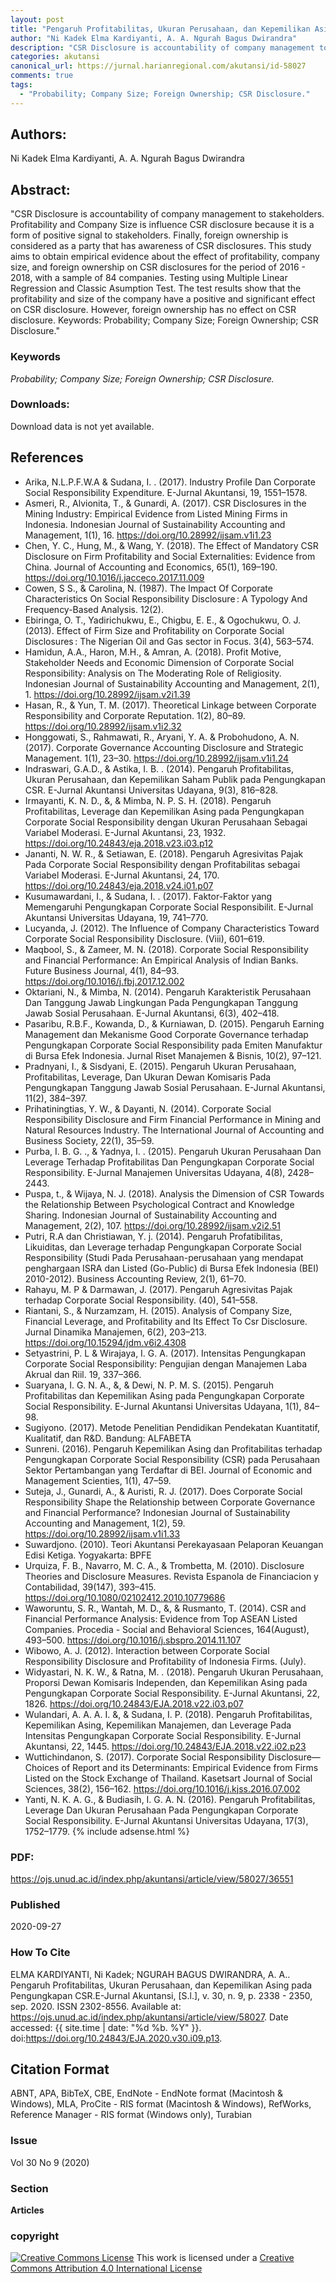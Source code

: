 ```yaml
---
layout: post
title: "Pengaruh Profitabilitas, Ukuran Perusahaan, dan Kepemilikan Asing pada Pengungkapan CSR"
author: "Ni Kadek Elma Kardiyanti, A. A. Ngurah Bagus Dwirandra"
description: "CSR Disclosure is accountability of company management to stakeholders Profitability and Company Size is influence CSR disclosure because it is a form of positive signa"
categories: akutansi
canonical_url: https://jurnal.harianregional.com/akutansi/id-58027
comments: true
tags:
  - "Probability; Company Size; Foreign Ownership; CSR Disclosure."
---
```


## Authors:
Ni Kadek Elma Kardiyanti, A. A. Ngurah Bagus Dwirandra

## Abstract:
"CSR Disclosure is accountability of company management to stakeholders. Profitability and Company Size is influence CSR disclosure because it is a form of positive signal to stakeholders. Finally, foreign ownership is considered as a party that has awareness of CSR disclosures. This study aims to obtain empirical evidence about the effect of profitability, company size, and foreign ownership on CSR disclosures for the period of 2016 - 2018, with a sample of 84 companies. Testing using Multiple Linear Regression and Classic Asumption Test. The test results show that the profitability and size of the company have a positive and significant effect on CSR disclosure. However, foreign ownership has no effect on CSR disclosure. Keywords: Probability; Company Size; Foreign Ownership; CSR Disclosure."

### Keywords
*Probability; Company Size; Foreign Ownership; CSR Disclosure.*

### Downloads:
Download data is not yet available.

## References
- Arika, N.L.P.F.W.A & Sudana, I. . (2017). Industry Profile Dan Corporate Social Responsibility Expenditure. E-Jurnal Akuntansi, 19, 1551–1578.
- Asmeri, R., Alvionita, T., & Gunardi, A. (2017). CSR Disclosures in the Mining Industry: Empirical Evidence from Listed Mining Firms in Indonesia. Indonesian Journal of Sustainability Accounting and Management, 1(1), 16. https://doi.org/10.28992/ijsam.v1i1.23
- Chen, Y. C., Hung, M., & Wang, Y. (2018). The Effect of Mandatory CSR Disclosure on Firm Profitability and Social Externalities: Evidence from China. Journal of Accounting and Economics, 65(1), 169–190. https://doi.org/10.1016/j.jacceco.2017.11.009
- Cowen, S S., & Carolina, N. (1987). The Impact Of Corporate Characteristics On Social Responsibility Disclosure : A Typology And Frequency-Based Analysis. 12(2).
- Ebiringa, O. T., Yadirichukwu, E., Chigbu, E. E., & Ogochukwu, O. J. (2013). Effect of Firm Size and Profitability on Corporate Social Disclosures : The Nigerian Oil and Gas sector in Focus. 3(4), 563–574.
- Hamidun, A.A., Haron, M.H., & Amran, A. (2018). Profit Motive, Stakeholder Needs and Economic Dimension of Corporate Social Responsibility: Analysis on The Moderating Role of Religiosity. Indonesian Journal of Sustainability Accounting and Management, 2(1), 1. https://doi.org/10.28992/ijsam.v2i1.39
- Hasan, R., & Yun, T. M. (2017). Theoretical Linkage between Corporate Responsibility and Corporate Reputation. 1(2), 80–89. https://doi.org/10.28992/ijsam.v1i2.32
- Honggowati, S., Rahmawati, R., Aryani, Y. A. & Probohudono, A. N. (2017). Corporate Governance Accounting Disclosure and Strategic Management. 1(1), 23–30. https://doi.org/10.28992/ijsam.v1i1.24
- Indraswari, G.A.D., & Astika, I. B. . (2014). Pengaruh Profitabilitas, Ukuran Perusahaan, dan Kepemilikan Saham Publik pada Pengungkapan CSR. E-Jurnal Akuntansi Universitas Udayana, 9(3), 816–828.
- Irmayanti, K. N. D., &, & Mimba, N. P. S. H. (2018). Pengaruh Profitabilitas, Leverage dan Kepemilikan Asing pada Pengungkapan Corporate Social Responsibility dengan Ukuran Perusahaan Sebagai Variabel Moderasi. E-Jurnal Akuntansi, 23, 1932. https://doi.org/10.24843/eja.2018.v23.i03.p12
- Jananti, N. W. R., & Setiawan, E. (2018). Pengaruh Agresivitas Pajak Pada Corporate Social Responsibility dengan Profitabilitas sebagai Variabel Moderasi. E-Jurnal Akuntansi, 24, 170. https://doi.org/10.24843/eja.2018.v24.i01.p07
- Kusumawardani, I., & Sudana, I. . (2017). Faktor-Faktor yang Memengaruhi Pengungkapan Corporate Social Responsibilit. E-Jurnal Akuntansi Universitas Udayana, 19, 741–770.
- Lucyanda, J. (2012). The Influence of Company Characteristics Toward Corporate Social Responsibility Disclosure. (Viii), 601–619.
- Maqbool, S., & Zameer, M. N. (2018). Corporate Social Responsibility and Financial Performance: An Empirical Analysis of Indian Banks. Future Business Journal, 4(1), 84–93. https://doi.org/10.1016/j.fbj.2017.12.002
- Oktariani, N., & Mimba, N. (2014). Pengaruh Karakteristik Perusahaan Dan Tanggung Jawab Lingkungan Pada Pengungkapan Tanggung Jawab Sosial Perusahaan. E-Jurnal Akuntansi, 6(3), 402–418.
- Pasaribu, R.B.F., Kowanda, D., & Kurniawan, D. (2015). Pengaruh Earning Management dan Mekanisme Good Corporate Governance terhadap Pengungkapan Corporate Social Responsibility pada Emiten Manufaktur di Bursa Efek Indonesia. Jurnal Riset Manajemen & Bisnis, 10(2), 97–121.
- Pradnyani, I., & Sisdyani, E. (2015). Pengaruh Ukuran Perusahaan, Profitabilitas, Leverage, Dan Ukuran Dewan Komisaris Pada Pengungkapan Tanggung Jawab Sosial Perusahaan. E-Jurnal Akuntansi, 11(2), 384–397.
- Prihatiningtias, Y. W., & Dayanti, N. (2014). Corporate Social Responsibility Disclosure and Firm Financial Performance in Mining and Natural Resources Industry. The International Journal of Accounting and Business Society, 22(1), 35–59.
- Purba, I. B. G. ., & Yadnya, I. . (2015). Pengaruh Ukuran Perusahaan Dan Leverage Terhadap Profitabilitas Dan Pengungkapan Corporate Social Responsibility. E-Jurnal Manajemen Universitas Udayana, 4(8), 2428–2443.
- Puspa, t., & Wijaya, N. J. (2018). Analysis the Dimension of CSR Towards the Relationship Between Psychological Contract and Knowledge Sharing. Indonesian Journal of Sustainability Accounting and Management, 2(2), 107. https://doi.org/10.28992/ijsam.v2i2.51
- Putri, R.A dan Christiawan, Y. j. (2014). Pengaruh Profatibilitas, Likuiditas, dan Leverage terhadap Pengungkapan Corporate Social Responsibility (Studi Pada Perusahaan-perusahaan yang mendapat penghargaan ISRA dan Listed (Go-Public) di Bursa Efek Indonesia (BEI) 2010-2012). Business Accounting Review, 2(1), 61–70.
- Rahayu, M. P & Darmawan, J. (2017). Pengaruh Agresivitas Pajak terhadap Corporate Social Responsibility. (40), 541–558.
- Riantani, S., & Nurzamzam, H. (2015). Analysis of Company Size, Financial Leverage, and Profitability and Its Effect To Csr Disclosure. Jurnal Dinamika Manajemen, 6(2), 203–213. https://doi.org/10.15294/jdm.v6i2.4308
- Setyastrini, P. L & Wirajaya, I. G. A. (2017). Intensitas Pengungkapan Corporate Social Responsibility: Pengujian dengan Manajemen Laba Akrual dan Riil. 19, 337–366.
- Suaryana, I. G. N. A., &, & Dewi, N. P. M. S. (2015). Pengaruh Profitabilitas dan Kepemilikan Asing pada Pengungkapan Corporate Social Responsibility. E-Jurnal Akuntansi Universitas Udayana, 1(1), 84–98.
- Sugiyono. (2017). Metode Penelitian Pendidikan Pendekatan Kuantitatif, Kualitatif, dan R&D. Bandung: ALFABETA
- Sunreni. (2016). Pengaruh Kepemilikan Asing dan Profitabilitas terhadap Pengungkapan Corporate Social Responsibility (CSR) pada Perusahaan Sektor Pertambangan yang Terdaftar di BEI. Journal of Economic and Management Scienties, 1(1), 47–59.
- Suteja, J., Gunardi, A., & Auristi, R. J. (2017). Does Corporate Social Responsibility Shape the Relationship between Corporate Governance and Financial Performance? Indonesian Journal of Sustainability Accounting and Management, 1(2), 59. https://doi.org/10.28992/ijsam.v1i1.33
- Suwardjono. (2010). Teori Akuntansi Perekayasaan Pelaporan Keuangan Edisi Ketiga. Yogyakarta: BPFE
- Urquiza, F. B., Navarro, M. C. A., & Trombetta, M. (2010). Disclosure Theories and Disclosure Measures. Revista Espanola de Financiacion y Contabilidad, 39(147), 393–415. https://doi.org/10.1080/02102412.2010.10779686
- Waworuntu, S. R., Wantah, M. D., &, & Rusmanto, T. (2014). CSR and Financial Performance Analysis: Evidence from Top ASEAN Listed Companies. Procedia - Social and Behavioral Sciences, 164(August), 493–500. https://doi.org/10.1016/j.sbspro.2014.11.107
- Wibowo, A. J. (2012). Interaction between Corporate Social Responsibility Disclosure and Profitability of Indonesia Firms. (July).
- Widyastari, N. K. W., & Ratna, M. . (2018). Pengaruh Ukuran Perusahaan, Proporsi Dewan Komisaris Independen, dan Kepemilikan Asing pada Pengungkapan Corporate Social Responsibility. E-Jurnal Akuntansi, 22, 1826. https://doi.org/10.24843/EJA.2018.v22.i03.p07
- Wulandari, A. A. A. I. &, & Sudana, I. P. (2018). Pengaruh Profitabilitas, Kepemilikan Asing, Kepemilikan Manajemen, dan Leverage Pada Intensitas Pengungkapan Corporate Social Responsibility. E-Jurnal Akuntansi, 22, 1445. https://doi.org/10.24843/EJA.2018.v22.i02.p23
- Wuttichindanon, S. (2017). Corporate Social Responsibility Disclosure—Choices of Report and its Determinants: Empirical Evidence from Firms Listed on the Stock Exchange of Thailand. Kasetsart Journal of Social Sciences, 38(2), 156–162. https://doi.org/10.1016/j.kjss.2016.07.002
- Yanti, N. K. A. G., & Budiasih, I. G. A. N. (2016). Pengaruh Profitabilitas, Leverage Dan Ukuran Perusahaan Pada Pengungkapan Corporate Social Responsibility. E-Jurnal Akuntansi Universitas Udayana, 17(3), 1752–1779.
{% include adsense.html %}
### PDF:
https://ojs.unud.ac.id/index.php/akuntansi/article/view/58027/36551

### Published
2020-09-27

### How To Cite
ELMA KARDIYANTI, Ni Kadek; NGURAH BAGUS DWIRANDRA, A. A..  Pengaruh Profitabilitas, Ukuran Perusahaan, dan Kepemilikan Asing pada Pengungkapan CSR.E-Jurnal Akuntansi, [S.l.], v. 30, n. 9, p. 2338 - 2350, sep. 2020. ISSN 2302-8556. Available at: <https://ojs.unud.ac.id/index.php/akuntansi/article/view/58027>. Date accessed: {{ site.time | date: "%d %b. %Y" }}. doi:https://doi.org/10.24843/EJA.2020.v30.i09.p13.

## Citation Format
ABNT, APA, BibTeX, CBE, EndNote - EndNote format (Macintosh & Windows), MLA, ProCite - RIS format (Macintosh & Windows), RefWorks, Reference Manager - RIS format (Windows only), Turabian

### Issue
Vol 30 No 9 (2020)

### Section 
**Articles**

### copyright 
<a href="http://creativecommons.org/licenses/by/4.0/" rel="license"><img src="https://i.creativecommons.org/l/by/4.0/88x31.png" alt="Creative Commons License" /></a>
This work is licensed under a <a href="http://creativecommons.org/licenses/by/4.0/" rel="nofollow">Creative Commons Attribution 4.0 International License</a>
